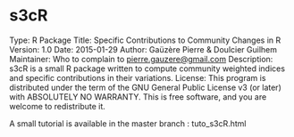 # s3cR

Type: R Package
Title: Specific Contributions to Community Changes in R
Version: 1.0
Date: 2015-01-29
Author: Gaüzère Pierre & Doulcier Guilhem
Maintainer: Who to complain to <pierre.gauzere@gmail.com>
Description: s3cR is a small R package written to compute community weighted indices and specific contributions in their variations.
License: This program is distributed under the term of the GNU General Public License v3 (or later) with ABSOLUTELY NO WARRANTY. This is free software, and you are welcome to redistribute it.

A small tutorial  is available in the master branch : tuto_s3cR.html
